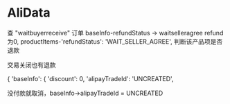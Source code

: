 # AliData
查 "waitbuyerreceive" 订单
baseInfo-refundStatus -> waitselleragree
refund为0, 
productItems-'refundStatus': 'WAIT_SELLER_AGREE',
判断该产品项是否退款

交易关闭也有退款

{
	'baseInfo': {
		'discount': 0,
		'alipayTradeId': 'UNCREATED',

没付款就取消，baseInfo->alipayTradeId = UNCREATED